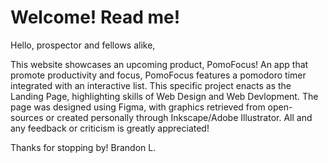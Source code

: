 # Welcome! Read me!

Hello, prospector and fellows alike,

This website showcases an upcoming product, PomoFocus! An app that promote productivity and focus, 
PomoFocus features a pomodoro timer integrated with an interactive list.
This specific project enacts as the Landing Page, highlighting skills of Web Design and Web Devlopment.
The page was designed using Figma, with graphics retrieved from open-sources or created personally through Inkscape/Adobe Illustrator.
All and any feedback or criticism is greatly appreciated!

Thanks for stopping by!
Brandon L.

